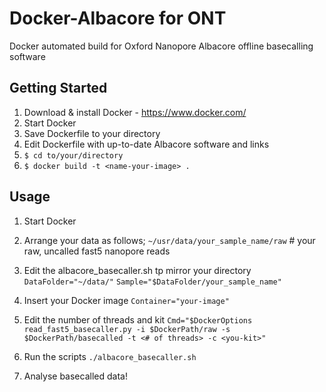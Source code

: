 # Docker-Albacore for ONT
Docker automated build for Oxford Nanopore Albacore offline basecalling software

## Getting Started

1. Download & install Docker - https://www.docker.com/
2. Start Docker
3. Save Dockerfile to your directory
4. Edit Dockerfile with up-to-date Albacore software and links
5. ```$ cd to/your/directory```
6. ```$ docker build -t <name-your-image> .```

## Usage

1. Start Docker
2. Arrange your data as follows;
    ```~/usr/data/your_sample_name/raw``` # your raw, uncalled fast5 nanopore reads
    
3. Edit the albacore_basecaller.sh tp mirror your directory
    ```DataFolder="~/data/"```
    ```Sample="$DataFolder/your_sample_name"```
    
4. Insert your Docker image
    ```Container="your-image"```
    
5. Edit the number of threads and kit
    ```Cmd="$DockerOptions read_fast5_basecaller.py -i $DockerPath/raw -s $DockerPath/basecalled -t <# of threads> -c <you-kit>"```
    
6. Run the scripts
    ```./albacore_basecaller.sh```
    
5. Analyse basecalled data!
